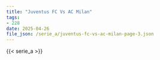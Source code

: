 ```yaml
---
title: "Juventus FC Vs AC Milan"
tags:
- 228
date: 2025-04-26
file_json: /serie_a/juventus-fc-vs-ac-milan-page-3.json
---
```


{{< serie_a >}}
